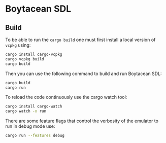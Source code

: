 # Boytacean SDL

## Build

To be able to run the `cargo build` one must first install a local version of `vcpkg` using:

```bash
cargo install cargo-vcpkg
cargo vcpkg build
cargo build
```

Then you can use the following command to build and run Boytacean SDL:

```bash
cargo build
cargo run
```

To reload the code continuously use the cargo watch tool:

```bash
cargo install cargo-watch
cargo watch -x run
```

There are some feature flags that control the verbosity of the emulator to run in debug mode use:

```bash
cargo run --features debug
```
